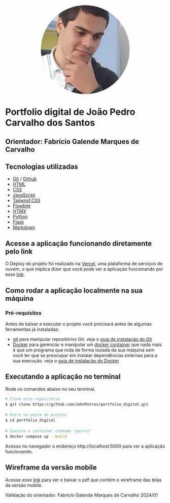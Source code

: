 <div align="center">
  <img src="./mgt/petros.jpeg" align="center" width="280" height="280" style="border-radius: 50%; object-fit: cover;" />
</div>

# Portfolio digital de João Pedro Carvalho dos Santos

## Orientador: Fabrício Galende Marques de Carvalho

## Tecnologias utilizadas

- [Git](https://git-scm.com/) / [Github](https://github.com/)
- [HTML](https://developer.mozilla.org/pt-BR/docs/Web/HTML)
- [CSS](https://developer.mozilla.org/pt-BR/docs/Web/CSS)
- [JavaScript](https://developer.mozilla.org/pt-BR/docs/Web/JavaScript)
- [Tailwind CSS](https://tailwindcss.com/)
- [Flowbite](https://flowbite.com/)
- [HTMX](https://htmx.org/)
- [Python](https://www.python.org/)
- [Flask](https://flask.palletsprojects.com/en/3.0.x/)
- [Markdown](https://www.markdownguide.org/)

## Acesse a aplicação funcionando diretamente pelo link
O Deploy do projeto foi realizado na [Vercel](https://vercel.com/home), uma plataforma de serviços de nuvem, o que implica dizer que você pode ver a aplicação funcionando por esse [link](https://portfolio-digital-three.vercel.app/).

## Como rodar a aplicação localmente na sua máquina

### Pré-requisitos

Antes de baixar e executar o projeto você precisará antes de algumas ferramentas já instaladas:

- [git](https://git-scm.com/) para manipular repositórios Git.
veja o [guia de instalação do Git](https://git-scm.com/downloads)
- [Docker](https://www.docker.com/) para gerenciar e manipular um [docker container](https://www.docker.com/resources/what-container/) que nada mais é que um programa que roda de forma isolada da sua máquina sem você ter que se preocupar em instalar dependências externas para a sua execução.
veja o [guia de instalação do Docker](https://docs.docker.com/engine/install/)

## Executando a aplicação no terminal

Rode os comandos abaixo no seu terminal.

```bash
# Clone este repositório
$ git clone https://github.com/JohnPetros/portfolio_digital.git

# Entre na pasta do projeto
$ cd portfolio_digital

# Execute o container chamado "petros"
$ docker compose up --build

```

Acesso no navegador o endereço http://localhost:5000 para ver a aplicação funcionando.

## Wireframe da versão mobile

Acesse esse [link](https://github.com/JohnPetros/portfolio_digital/blob/main/mgt/mobile-wireframe.pdf) para ver e baixar o pdf que contém o wireframe das telas da versão mobile.

Validação do orientador. Fabrício Galende Marques de Carvalho 2024/01
